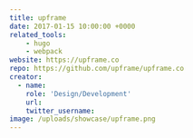 ```yaml
---
title: upframe
date: 2017-01-15 10:00:00 +0000
related_tools:
    - hugo
    - webpack
website: https://upframe.co
repo: https://github.com/upframe/upframe.co
creator:
  - name:
    role: 'Design/Development'
    url:
    twitter_username: 
image: /uploads/showcase/upframe.png
---
```

